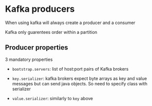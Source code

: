 # Kafka producers

When using kafka will always create a producer and a consumer

Kafka only guarentees order within a partition

## Producer properties

3 mandatory properties

- `bootstrap.servers`: list of host:port pairs of Kafka brokers

- `key.serializer`: kafka brokers expect byte arrays as key and value messages but can send java objects. So need to specify class with serializer

- `value.serializer`: similarly to `key` above
